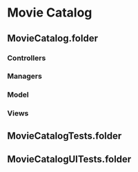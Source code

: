 #  Movie Catalog

## MovieCatalog.folder

### Controllers
    
### Managers

### Model

### Views


## MovieCatalogTests.folder


## MovieCatalogUITests.folder



